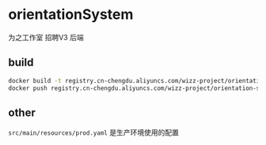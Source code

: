 # orientationSystem

为之工作室 招聘V3 后端

## build

```sh
docker build -t registry.cn-chengdu.aliyuncs.com/wizz-project/orientation-system-be .
docker push registry.cn-chengdu.aliyuncs.com/wizz-project/orientation-system-be
```

## other

`src/main/resources/prod.yaml` 是生产环境使用的配置
